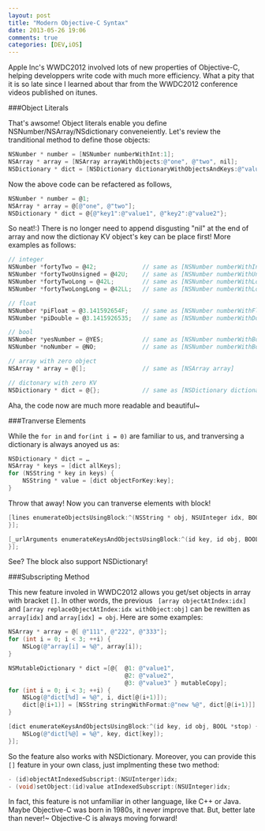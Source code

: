 ```yaml
---
layout: post
title: "Modern Objective-C Syntax"
date: 2013-05-26 19:06
comments: true
categories: [DEV,iOS]
---
```


Apple Inc's WWDC2012 involved lots of new properties of Objective-C, helping developpers write code with much more efficiency. What a pity that it is so late since I learned about thar from the WWDC2012 conference videos published on itunes.

###Object Literals

That's awsome! Object literals enable you define NSNumber/NSArray/NSdictionary conveneiently. Let's review the tranditional method to define those objects:

``` objectivec
NSNumber * number = [NSNumber numberWithInt:1];
NSArray * array = [NSArray arrayWithObjects:@"one", @"two", nil];
NSDictionary * dict = [NSDictionary dictionaryWithObjectsAndKeys:@"value1", @"key1", @"value2", @"key2", nil];
```

Now the above code can be refactered as follows, 

``` objectivec
NSNumber * number = @1;
NSArray * array = @[@"one", @"two"];
NSDictionary * dict = @{@"key1":@"value1", @"key2":@"value2"};
```
So neat!:) There is no longer need to append disgusting "nil" at the end of array and now the dictionay KV object's key can be place first! More examples as follows:

``` objectivec
// integer
NSNumber *fortyTwo = @42;             // same as [NSNumber numberWithInt:42]
NSNumber *fortyTwoUnsigned = @42U;    // same as [NSNumber numberWithUnsignedInt:42U]
NSNumber *fortyTwoLong = @42L;        // same as [NSNumber numberWithLong:42L]
NSNumber *fortyTwoLongLong = @42LL;   // same as [NSNumber numberWithLongLong:42LL]

// float
NSNumber *piFloat = @3.141592654F;    // same as [NSNumber numberWithFloat:3.141592654F]
NSNumber *piDouble = @3.1415926535;   // same as [NSNumber numberWithDouble:3.1415926535]

// bool
NSNumber *yesNumber = @YES;           // same as [NSNumber numberWithBool:YES]
NSNumber *noNumber = @NO;             // same as [NSNumber numberWithBool:NO]

// array with zero object
NSArray * array = @[];                // same as [NSArray array]

// dictonary with zero KV
NSDictionary * dict = @{};            // same as [NSDictionary dictionary]
```
Aha, the code now are much more readable and beautiful~

###Tranverse Elements

While the ```for in``` and ```for(int i = 0)``` are familiar to us, and tranversing a dictionary is always anoyed us as:

``` objectivec
NSDictionary * dict = …
NSArray * keys = [dict allKeys];
for (NSString * key in keys) {
    NSString * value = [dict objectForKey:key];
}
```

Throw that away! Now you can tranverse elements with block!

``` objectivec
[lines enumerateObjectsUsingBlock:^(NSString * obj, NSUInteger idx, BOOL *stop) {
}];

[_urlArguments enumerateKeysAndObjectsUsingBlock:^(id key, id obj, BOOL *stop) {
}];
```
See? The block also support NSDictionary!

###Subscripting Method

This new feature involed in WWDC2012 allows you get/set objects in array with bracket ```[]```. In other words, the previous ``` [array objectAtIndex:idx]``` and ```[array replaceObjectAtIndex:idx withObject:obj]``` can be rewitten as ```array[idx]``` and ```array[idx] = obj```. Here are some examples:

``` objectivec
NSArray * array = @[ @"111", @"222", @"333"];
for (int i = 0; i < 3; ++i) {
    NSLog(@"array[i] = %@", array[i]);
}

NSMutableDictionary * dict =[@{  @1: @"value1",
                                 @2: @"value2",
                                 @3: @"value3" } mutableCopy];
for (int i = 0; i < 3; ++i) {
    NSLog(@"dict[%d] = %@", i, dict[@(i+1)]);
    dict[@(i+1)] = [NSString stringWithFormat:@"new %@", dict[@(i+1)]];
}

[dict enumerateKeysAndObjectsUsingBlock:^(id key, id obj, BOOL *stop) {
    NSLog(@"dict[%@] = %@", key, dict[key]);
}];
```

So the feature also works with NSDictionary. Moreover, you can provide this ```[]``` feature in your own class, just implmenting these two method:    

``` objectivec
- (id)objectAtIndexedSubscript:(NSUInterger)idx;
- (void)setObject:(id)value atIndexedSubscript:(NSUInteger)idx;
```

In fact, this feature is not unfamiliar in other language, like C++ or Java. Maybe Objective-C was born in 1980s, it never improve that.
But, better late than never!~ Objective-C is always moving forward!
